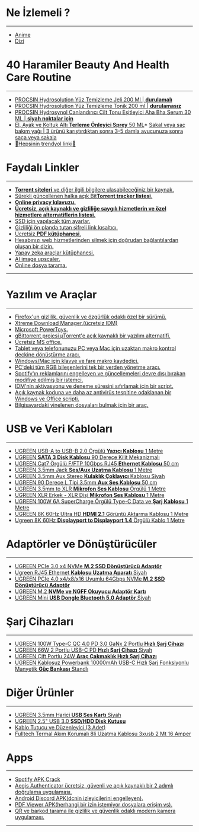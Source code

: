 # Ne İzlemeli ?

* * *

*   [Anime](https://myanimelist.net/animelist/cucarachasL?status=2&order=4&order2=0)
*   [Dizi](https://www.imdb.com/user/ur163447799/watchlist?sort=your_rating%2Cdesc&view=detail)



# 40 Haramiler Beauty And Health Care Routine

* * *

*   [PROCSIN Hydrosolution Yüz Temizleme Jeli 200 Ml | **durulamalı**](https://www.procsin.com/procsin-hydrosolution-yuz-temizleme-jeli-200-ml)
*   [PROCSIN Hydrosolution Yüz Temizleme Tonik 200 ml | **durulamasız**](https://www.procsin.com/procsin-hydrosolution-tonik-200-ml)
*   [PROCSIN Hydrosynol Canlandırıcı Cilt Tonu Eşitleyici Aha Bha Serum 30 ML | **siyah noktalar için**](https://www.procsin.com/procsin-hydrosnol-canlandirici-cilt-tonu-esitleyici-aha-bha-serum-30-ml)
*   [El, Ayak ve Koltuk Altı **Terleme Önleyici Sprey** 50 ML](https://www.trendyol.com/tereson/el-ayak-ve-koltuk-alti-terleme-onleyici-sprey-50-ml-p-85437?boutiqueId=61&merchantId=110964)*   [Sakal veya saç bakım yağı | 3 ürünü karıştırdıktan sonra 3-5 damla avucunuza sonra saça veya sakala](https://www.trendyol.com/koleksiyonlar/sakal-esensil-k-ae29c718-47ce-4a98-945e-f82ca49a324b)  
*   [🛒Hepsinin trendyol linki🛒](https://www.trendyol.com/koleksiyonlar/40-haramiler-beauty-and-health-care-routine-k-05612372-5135-401a-a8a7-a146636c5ea9)



# Faydalı Linkler

* * *

*   [**Torrent siteleri** ve diğer ilgili bilgilere ulaşabileceğiniz bir kaynak.](https://megathread.pages.dev/)
*   [Sürekli güncellenen halka açık Bit**Torrent tracker listesi**.](https://ngosang.github.io/trackerslist/)
*   [**Online privacy kılavuzu.**](https://www.privacyguides.org/en/)
*   [**Ücretsiz, açık kaynaklı ve gizliliğe saygılı hizmetlerin ve özel hizmetlere alternatiflerin listesi.**](https://pluja.github.io/awesome-privacy/)
*   [SSD için yapılacak tüm ayarlar.](https://www.technopat.net/sosyal/konu/ssd-icin-yapilacak-tuem-ayarlar.444993/)
*   [Gizliliği ön planda tutan şifreli link kısaltıcı.](https://maglit.me/)
*   [Ücretsiz **PDF kütüphanesi**.](https://libgen.is/)
*   [Hesabınızı web hizmetlerinden silmek için doğrudan bağlantılardan oluşan bir dizin.](https://justdeleteme.xyz/)
*   [Yapay zeka araçlar kütüphanesi.](https://www.futurepedia.io/)
*   [AI image upscaler.](https://www.upscale.media/)
*   [Online dosya tarama.](https://www.virustotal.com/)
 


****


# Yazılım ve Araçlar

* * *

*   [Firefox'un gizlilik, güvenlik ve özgürlük odaklı özel bir sürümü.](https://librewolf.net/)
*   [Xtreme Download Manager.(ücretsiz IDM)](https://xtremedownloadmanager.com/)
*   [Microsoft PowerToys.](https://learn.microsoft.com/en-us/windows/powertoys/)
*   [qBittorrent projesi µTorrent'e açık kaynaklı bir yazılım alternatifi.](https://www.qbittorrent.org/)
*   [Ücretsiz MS office.](https://www.libreoffice.org/)
*   [Tablet veya telefonunuzu PC veya Mac için uzaktan makro kontrol deckine dönüştürme aracı.](https://www.touch-portal.com/)
*   [Windows/Mac için klavye ve fare makro kaydedici.](https://www.macrorecorder.com/)
*   [PC'deki tüm RGB bileşenlerini tek bir yerden yönetme aracı.](https://rgbsync.com/)
*   [Spotify'ın reklamlarını engelleyen ve güncellemeleri devre dışı bırakan modifiye edilmiş bir istemci.](https://github.com/amd64fox/SpotX/)
*   [IDM'nin aktivasyonu ve deneme süresini sıfırlamak için bir script.](https://github.com/lstprjct/IDM-Activation-Script)
*   [Açık kaynak koduna ve daha az antivirüs tespitine odaklanan bir Windows ve Office scripti.](https://github.com/massgravel/Microsoft-Activation-Scripts)
*   [Bilgisayardaki yinelenen dosyaları bulmak için bir araç.](https://dupeguru.voltaicideas.net/)



# USB ve Veri Kabloları

* * *

*   [UGREEN USB-A to USB-B 2.0 Örgülü **Yazıcı Kablosu** 1 Metre](https://www.teknostore.com/ugreen-usb-a-to-usb-b-2-0-orgulu-yazici-kablosu-1-metre-2248)
*   [UGREEN **SATA 3 Disk Kablosu** 90 Derece Kilit Mekanizmalı](https://www.teknostore.com/ugreen-sata-3-disk-kablosu-90-derece-kilit-mekanizmali-304)
*   [UGREEN Cat7 Örgülü F/FTP 10Gbps RJ45 **Ethernet Kablosu** 50 cm](https://www.teknostore.com/ugreen-cat7-orgulu-f-ftp-10gbps-rj45-ethernet-kablosu-50-cm-2535)
*   [UGREEN 3.5mm Jack **Ses/Aux Uzatma Kablosu** 1 Metre](https://www.teknostore.com/ugreen-3-5mm-jack-ses-aux-uzatma-kablosu-1-metre-91)
*   [UGREEN 3.5mm Aux Stereo **Kulaklık Çoklayıcı** Kablosu Siyah](https://www.teknostore.com/ugreen-3-5mm-aux-stereo-kulaklik-coklayici-kablo-siyah-219)
*   [UGREEN 90 Derece L Tipi 3.5mm **Aux Ses Kablosu** 50 cm](https://www.teknostore.com/ugreen-90-derece-l-tipi-3-5mm-aux-ses-kablosu-50-cm-531)
*   [UGREEN 3.5mm to XLR **Mikrofon Ses Kablosu** Örgülü 1 Metre](https://www.teknostore.com/ugreen-3-5mm-to-xlr-mikrofon-ses-kablosu-orgulu-1-metre-3150)
*   [UGREEN XLR Erkek - XLR Dişi **Mikrofon Ses Kablosu** 1 Metre](https://www.teknostore.com/ugreen-xlr-erkek-xlr-disi-mikrofon-ses-kablosu-1-metre-3123)
*   [UGREEN 100W 6A SuperCharge Örgülü Type-C Data ve **Şarj Kablosu** 1 Metre](https://www.teknostore.com/ugreen-100w-6a-supercharge-orgulu-type-c-data-ve-sarj-kablosu-1-metre-2546)
*   [UGREEN 8K 60Hz Ultra HD **HDMI 2.1** Görüntü Aktarma Kablosu 1 Metre](https://www.teknostore.com/ugreen-8k-60hz-ultra-hd-hdmi-2-1-goruntu-aktarma-kablosu-1-metre-623)
*   [Ugreen 8K 60Hz **Displayport to Displayport 1.4** Örgülü Kablo 1 Metre](https://www.teknostore.com/ugreen-8k-60hz-displayport-to-displayport-1-4-orgulu-kablo-1-metre-622)



# Adaptörler ve Dönüştürücüler

* * *

*   [UGREEN PCIe 3.0 x4 NVMe **M.2 SSD Dönüştürücü Adaptör**](https://www.teknostore.com/ugreen-pcie-3-0-x4-nvme-m-2-ssd-donusturucu-adaptor-2384)
*   [Ugreen RJ45 Ethernet **Kablosu Uzatma Aparatı** Siyah](https://www.teknostore.com/ugreen-rj45-ethernet-kablosu-uzatma-aparati-siyah-202)
*   [UGREEN PCIe 4.0 x4/x8/x16 Uyumlu 64Gbps NVMe **M.2 SSD Dönüştürücü Adaptör**](https://www.teknostore.com/ugreen-pcie-4-0-x4-x8-x16-uyumlu-64gbps-nvme-m-2-ssd-donusturucu-adaptor-3130)
*   [UGREEN M.2 **NVMe ve NGFF Okuyucu Adaptör Kartı**](https://www.teknostore.com/ugreen-pcie-3-0-m-2-nvme-ve-ngff-okuyucu-adaptor-karti-2385)
*   [UGREEN Mini **USB Dongle Bluetooth 5.0 Adaptör** Siyah](https://www.teknostore.com/ugreen-mini-usb-dongle-bluetooth-5-0-adaptor-siyah-2484)



# Şarj Cihazları

* * *

*   [UGREEN 100W Type-C QC 4.0 PD 3.0 GaNx 2 Portlu **Hızlı Şarj Cihazı**](https://www.teknostore.com/ugreen-100w-type-c-qc-4-0-pd-3-0-ganx-2-portlu-hizli-sarj-cihazi-2543)
*   [UGREEN 66W 2 Portlu USB-C PD **Hızlı Şarj Cihazı** Siyah](https://www.teknostore.com/ugreen-66w-2-portlu-usb-c-pd-hizli-sarj-cihazi-siyah-2498)
*   [UGREEN Çift Portlu 24W **Araç Çakmaklık Hızlı Şarj Cihazı**](https://www.teknostore.com/ugreen-cift-portlu-24w-arac-cakmaklik-hizli-sarj-cihazi-472)
*   [UGREEN Kablosuz Powerbank 10000mAh USB-C Hızlı Şarj Fonksiyonlu Manyetik **Güç Bankası** Standlı](https://www.amazon.com.tr/dp/B0BWRTLBGK/?psc=1)



# Diğer Ürünler

* * *

*   [UGREEN 3.5mm Harici **USB Ses Kartı** Siyah](https://www.teknostore.com/ugreen-3-5mm-harici-usb-ses-karti-siyah-292)
*   [UGREEN 2.5" USB 3.0 **SSD/HDD Disk Kutusu**](https://www.teknostore.com/ugreen-2-5-usb-3-0-ssd-hdd-disk-kutusu-310)
*   [Kablo Tutucu ve Düzenleyici (3 Adet)](https://www.amazon.com.tr/Adet-Kanall%C4%B1-Kablo-Tutucu-Sabitleyici/dp/B094NVF2V1/ref=d_pd_sbs_sccl_2_6/258-4924661-9472752?psc=1)
*   [Fulltech Termal Akım Korumalı 8li Uzatma Kablosu 3xusb 2 Mt 16 Amper](https://www.trendyol.com/fulltech/termal-akim-korumali-8li-uzatma-kablosu-3xusb-2-mt-16-amper-ftr-08-p-207261491)



# Apps

* * *

*   [Spotify APK Crack](https://www.xmanagerapp.com/)
*   [Aegis Authenticator ücretsiz, güvenli ve açık kaynaklı bir 2 adımlı doğrulama uygulaması.](https://getaegis.app/)
*   [Android Discord APK(dcnin izleyicilerini engelleyen).](https://github.com/Aliucord/Aliucord)
*   [PDF Viewer APK(herhangi bir izin istemiyor dosyalara erişim vs).](https://github.com/GrapheneOS/PdfViewer)
*   [QR ve barkod tarama ile gizlilik ve güvenlik odaklı modern kamera uygulaması.](https://github.com/GrapheneOS/Camera)



****

